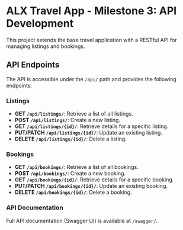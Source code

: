 # ALX Travel App - Milestone 3: API Development

This project extends the base travel application with a RESTful API for managing listings and bookings.

## API Endpoints

The API is accessible under the `/api/` path and provides the following endpoints:

### Listings

-   **GET `/api/listings/`**: Retrieve a list of all listings.
-   **POST `/api/listings/`**: Create a new listing.
-   **GET `/api/listings/{id}/`**: Retrieve details for a specific listing.
-   **PUT/PATCH `/api/listings/{id}/`**: Update an existing listing.
-   **DELETE `/api/listings/{id}/`**: Delete a listing.

### Bookings

-   **GET `/api/bookings/`**: Retrieve a list of all bookings.
-   **POST `/api/bookings/`**: Create a new booking.
-   **GET `/api/bookings/{id}/`**: Retrieve details for a specific booking.
-   **PUT/PATCH `/api/bookings/{id}/`**: Update an existing booking.
-   **DELETE `/api/bookings/{id}/`**: Delete a booking.

### API Documentation

Full API documentation (Swagger UI) is available at `/swagger/`.
